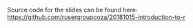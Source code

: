 Source code for the slides can be found here: https://github.com/rusergroupcoza/20181015-introduction-to-r
